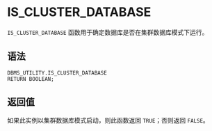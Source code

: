 IS_CLUSTER_DATABASE 
========================================

`IS_CLUSTER_DATABASE` 函数用于确定数据库是否在集群数据库模式下运行。

语法 
-----------------------

```unknow
DBMS_UTILITY.IS_CLUSTER_DATABASE 
RETURN BOOLEAN;
```



返回值 
------------------------

如果此实例以集群数据库模式启动，则此函数返回 `TRUE`；否则返回 `FALSE`。
